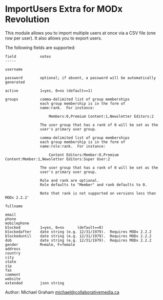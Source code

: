 ImportUsers Extra for MODx Revolution
=======================================

This module allows you to import multiple users at once via a CSV file (one
row per user).  It also allows you to export users.

The following fields are supported:

    field           notes
    -----           

    username

    password        optional; if absent, a password will be automatically generated        

    active          1=yes, 0=no (default==1)

    groups          comma-delimited list of group memberships
                    each group membership is in the form of
                    name:rank.  For instance:  

                        Members:0,Premium Content:1,Newsletter Editors:2

                    The user group that has a rank of 0 will be set as the
                    user's primary user group.

                    comma-delimited list of group memberships
                    each group membership is in the form of 
                    name:role:rank.  For instance:  

                        Content Editors:Member:0,Premium Content:Member:1,Newsletter Editors:Super User:2
                    
                    The user group that has a rank of 0 will be set as the 
                    user's primary user group.  
                    
                    Role and rank are optional.  
                    Role defaults to "Member" and rank defaults to 0.  
                    
                    Note that rank is not supported on versions less than MODx 2.2.2'
                                                    
    fullname        
                                                    
    email           
    phone           
    mobilephone     
    blocked         1=yes, 0=no      (default==0)          
    blockedafter    date string (e.g. 12/31/1979).  Requires MODx 2.2.2     
    blockeduntil    date string (e.g. 12/31/1979).  Requires MODx 2.2.2     
    dob             date string (e.g. 12/31/1979).  Requires MODx 2.2.2
    gender          M=male, F=female
    address         
    country         
    city            
    state           
    zip             
    fax             
    comment         
    website         
    extended        json string 




Author: Michael Graham <michael@collaborativemedia.ca>

